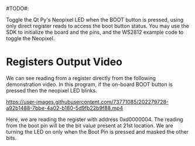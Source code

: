 #TODO#:

Toggle the Qt Py's Neopixel LED when the BOOT button is pressed, using only direct register reads to access the boot button status. You may use the SDK to initialize the board and the pins, and the WS2812 example code to toggle the Neopixel.

# Registers Output Video

We can see reading from a register directly from the following demonstration video. In this program, if the on-board BOOT button is pressed then the neopixel LED blinks.

https://user-images.githubusercontent.com/73771085/202279728-a92b1488-7bbe-4a02-b180-5d9fb22b9f88.mp4

Here, we are reading the register with address 0xd0000004. The reading from the boot pin will be the bit value present at 21st location. We are turning the LED on only when the Boot Pin is pressed and masked the other bits. 


